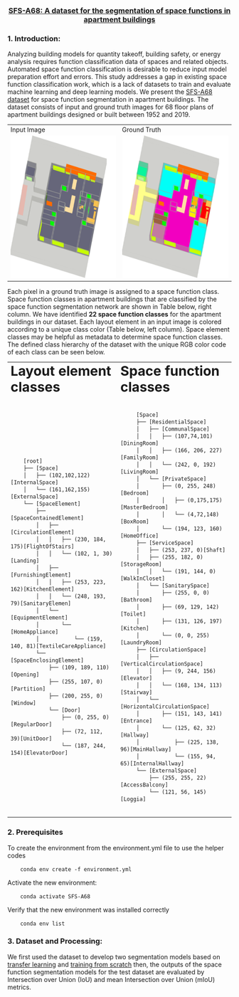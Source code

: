 <div align="center">
  
### [SFS-A68: A dataset for the segmentation of space functions in apartment buildings]()
  
</div>

### 1. Introduction:

Analyzing building models for quantity takeoff, building safety, or energy analysis requires function classification data of spaces and related objects. Automated space function classification is desirable to reduce input model preparation effort and errors. This study addresses a gap in existing space function classification work, which is a lack of datasets to train and evaluate machine learning and deep learning models. We present the [SFS-A68 dataset](https://github.com/A2Amir/SFS-A68/tree/main/data) for space function segmentation in apartment buildings. The dataset consists of input and ground truth images for 68 floor plans of apartment buildings designed or built between 1952 and 2019. 




<table align="center">
  <tr>
     <td>Input Image</td>
     <td>Ground Truth</td>
  </tr>
  <tr>
    <td><img src="./data/0011/input/0011_input.png" width=320 height=320></td>
    <td><img src="./data/0011/ground_truth/0011_ground_truth.png" width=320 height=320></td>
  </tr>
 </table>


Each pixel in a ground truth image is assigned to a space function class. Space function classes in apartment buildings that are classified by the space function segmentation network are shown in Table below, right column.  We have identified **22 space function classes** for the apartment buildings in our dataset. Each layout element in an input image is colored according to a unique class color (Table below, left column). Space element classes may be helpful as metadata to determine space function classes. The defined class hierarchy of the dataset with the unique RGB color code  of each class can be seen below.

<table border="0" align="center"  width="50" >
 <tr>
    <td><b style="font-size:30px">Layout element classes</b></td>
    <td><b style="font-size:30px">Space function classes</b></td>
 </tr>
 <tr >
  <td>
   <pre ><code class="lang-txt" >
    [root]
    ├── [Space]
    │   ├── (102,102,122)[InternalSpace]
    │   └── (161,162,155)[ExternalSpace]
    └── [SpaceElement]
        ├── [SpaceContainedElement]
        │   ├── [CirculationElement]
        │   │   ├── (230, 184, 175)[FlightOfStairs]
        │   │   └── (102, 1, 30)[Landing]
        │   ├── [FurnishingElement]
        │   │   ├── (253, 223, 162)[KitchenElement]
        │   │   └── (248, 193, 79)[SanitaryElemen]
        │   └── [EquipmentElement]
        │       └── [HomeAppliance]
        │           └── (159, 140, 81)[TextileCareAppliance]
        └── [SpaceEnclosingElement]
            ├── (109, 189, 110)[Opening]
            ├── (255, 107, 0)[Partition]
            ├── (200, 255, 0)[Window]
            └── [Door]
                ├── (0, 255, 0)[RegularDoor]
                ├── (72, 112, 39)[UnitDoor]
                └── (187, 244, 154)[ElevatorDoor]
      </code></pre>
    </td>
    <td>
     <pre><code class="lang-txt" width="50">
     [Space]
     ├── [ResidentialSpace]
     │   ├── [CommunalSpace]
     │   │   ├── (107,74,101)[DiningRoom]
     │   │   ├── (166, 206, 227)[FamilyRoom]
     │   │   └── (242, 0, 192)[LivingRoom]
     │   └── [PrivateSpace]
     │       ├── (0, 255, 248)[Bedroom]
     │       │   ├── (0,175,175)[MasterBedroom]
     │       │   └── (4,72,148)[BoxRoom]
     │       └── (194, 123, 160)[HomeOffice]
     ├── [ServiceSpace]
     │   ├── (253, 237, 0)[Shaft]
     │   ├── (255, 182, 0)[StorageRoom]
     │   │   └── (191, 144, 0)[WalkInCloset]
     │   └── [SanitarySpace]
     │       ├── (255, 0, 0)[Bathroom]
     │       ├── (69, 129, 142)[Toilet]
     │       ├── (131, 126, 197)[Kitchen]
     │       └── (0, 0, 255)[LaundryRoom]
     ├── [CirculationSpace]
     │   ├── [VerticalCirculationSpace]
     │   │   ├── (9, 244, 156)[Elevator]
     │   │   └── (168, 134, 113)[Stairway]
     │   └── [HorizontalCirculationSpace]
     │       ├── (151, 143, 141)[Entrance]
     │       └── (125, 62, 32)[Hallway]
     │           ├── (225, 138, 96)[MainHallway]
     │           └── (155, 94, 65)[InternalHallway]
     └── [ExternalSpace]
         ├── (255, 255, 22)[AccessBalcony]
         └── (121, 56, 145)[Loggia]
   </code></pre>
  </td>
 </tr>
</table>

### 2. Prerequisites

To create the environment from the environment.yml file to use the helper codes 

        conda env create -f environment.yml

Activate the new environment: 

        conda activate SFS-A68
Verify that the new environment was installed correctly

        conda env list
        
### 3. Dataset and Processing:


We first used the dataset to develop two segmentation models based on [transfer learning](https://github.com/A2Amir/SFS-A68/blob/main/VGG16%20U-Net%20(Transfer%20Learning).ipynb) and [training from scratch](https://github.com/A2Amir/SFS-A68/blob/main/Training%20U-Net%20From%20Scratch.ipynb) then, the outputs of the space function segmentation models for the test dataset are evaluated by Intersection over Union (IoU) and mean Intersection over Union (mIoU) metrics. 

